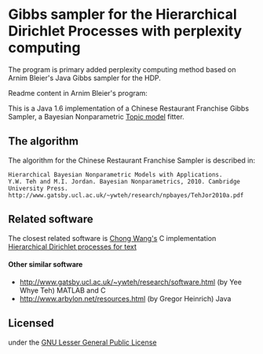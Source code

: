 Gibbs sampler for the Hierarchical Dirichlet Processes with perplexity computing
===========================================================

The program is primary added perplexity computing method based on Arnim Bleier's Java Gibbs sampler for the HDP.



Readme content in Arnim Bleier's program:

This is a Java 1.6 implementation of a Chinese Restaurant Franchise Gibbs Sampler, a Bayesian Nonparametric [Topic model](http://www.cs.princeton.edu/~blei/topicmodeling.html) fitter.

The algorithm 
-------------
The algorithm for the Chinese Restaurant Franchise Sampler is described in:

	Hierarchical Bayesian Nonparametric Models with Applications. 
	Y.W. Teh and M.I. Jordan. Bayesian Nonparametrics, 2010. Cambridge University Press.
	http://www.gatsby.ucl.ac.uk/~ywteh/research/npbayes/TehJor2010a.pdf


Related software
----------------------
The closest related software is [Chong Wang's](http://www.cs.princeton.edu/~chongw/) C implementation [Hierarchical Dirichlet processes for text](http://www.cs.princeton.edu/~chongw/software/hdp.tar.gz)

#### Other similar software
* http://www.gatsby.ucl.ac.uk/~ywteh/research/software.html (by Yee Whye Teh) MATLAB and C
* http://www.arbylon.net/resources.html (by Gregor Heinrich) Java


Licensed
--------
under the [GNU Lesser General Public License](http://www.gnu.org/licenses/lgpl.html)
